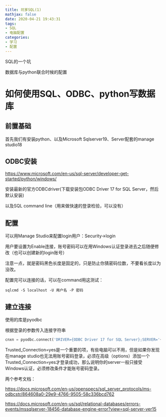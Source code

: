 ```yaml
---
title: 坑爹SQL(1)
mathjax: false
date: 2020-04-21 19:43:31
tags:
- SQL
- 电脑配置
categories:
- 学习
- 配置
---
```


SQL的一个坑

数据库与python联合时候的配置

<!--more-->

# 如何使用SQL、ODBC、python写数据库



## 前置基础

首先我们有安装python、以及Microsoft Sqlserver19、Server配套的manage studio18



## ODBC安装

https://www.microsoft.com/en-us/sql-server/developer-get-started/python/windows/

安装最新的官方ODBCdriver(下载安装包ODBC Driver 17 for SQL Server，然后默认安装)

以及SQL command line（用来做快速的登录检验，可以没有）



## 配置

可以用Manage Studio来配置login用户：Security->login

用户要设置为Enable连接，账号密码可以在用Windows认证登录进去之后随便修改（也可以创建新的login账号）

注意一点，就是密码黑色长度是固定的，只是防止你猜密码位数，不要看长度以为没改。



配置完可以连接的话，可以在command用这测试：

```
sqlcmd -S localhost -U 用户名 -P 密码
```





## 建立连接

使用的库是pyodbc

根据登录的参数传入连接字符串

```python
cnxn = pyodbc.connect('DRIVER={ODBC Driver 17 for SQL Server};SERVER='+server+';DATABASE='+database+';UID='+username+';PWD='+ password +';CHARSET=GBK;Trusted_Connection=yes;')
```

Trusted_Connection=yes是一个重要的项，有些电脑可以不用，但是如果你发现在manage studio也无法用账号密码登录，必须在高级（options）添加一个Trusted_Connection=yes才登录成功，那么说明你的server一般只接受Windows认证，必须修改条件才能账号密码登录。

两个参考文档：

https://docs.microsoft.com/en-us/openspecs/sql_server_protocols/ms-odbcstr/864608a0-29e9-4766-9505-58c336bcd762

https://docs.microsoft.com/en-us/sql/relational-databases/errors-events/mssqlserver-18456-database-engine-error?view=sql-server-ver15